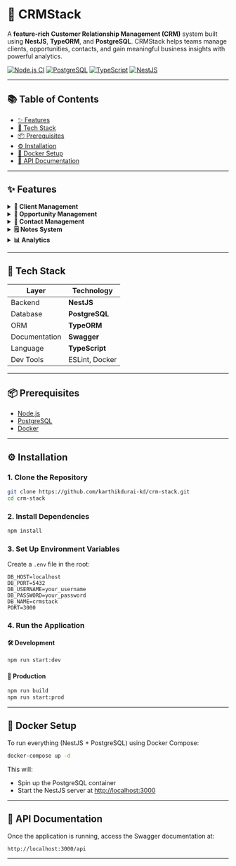# 🚀 CRMStack

A **feature-rich Customer Relationship Management (CRM)** system built using **NestJS**, **TypeORM**, and **PostgreSQL**. CRMStack helps teams manage clients, opportunities, contacts, and gain meaningful business insights with powerful analytics.

[![Node.js CI](https://img.shields.io/badge/Node.js-%3E%3D16.0.0-brightgreen?logo=node.js)](https://nodejs.org/)
[![PostgreSQL](https://img.shields.io/badge/PostgreSQL-%3E%3D12-blue?logo=postgresql)](https://www.postgresql.org/)
[![TypeScript](https://img.shields.io/badge/TypeScript-%3E%3D4.0-blue?logo=typescript)](https://www.typescriptlang.org/)
[![NestJS](https://img.shields.io/badge/Built%20with-NestJS-e0234e?logo=nestjs&logoColor=white)](https://nestjs.com/)

---

## 📚 Table of Contents

- [✨ Features](#-features)
- [🧰 Tech Stack](#-tech-stack)
- [📦 Prerequisites](#-prerequisites)
- [⚙️ Installation](#️-installation)
- [🐳 Docker Setup](#-docker-setup)
- [📘 API Documentation](#-api-documentation)

---

## ✨ Features

<details>
<summary><strong>👥 Client Management</strong></summary>

- Create and manage client profiles
- Track company information
- View client insights and analytics
- Monitor monthly revenue trends

</details>

<details>
<summary><strong>💼 Opportunity Management</strong></summary>

- Create and track business opportunities
- Advanced filtering options
- Monitor opportunity amounts and stages
- Associate opportunities with clients

</details>

<details>
<summary><strong>📇 Contact Management</strong></summary>

- Manage client contacts
- Store contact details
- Link contacts to client companies

</details>

<details>
<summary><strong>🗒️ Notes System</strong></summary>

- Add notes to opportunities
- Track communication history

</details>

<details>
<summary><strong>📊 Analytics</strong></summary>

- View top clients by revenue
- Opportunity pipeline analytics
- Revenue tracking and reporting

</details>

---

## 🧰 Tech Stack

| Layer         | Technology     |
| ------------- | -------------- |
| Backend       | **NestJS**     |
| Database      | **PostgreSQL** |
| ORM           | **TypeORM**    |
| Documentation | **Swagger**    |
| Language      | **TypeScript** |
| Dev Tools     | ESLint, Docker |

---

## 📦 Prerequisites

- [Node.js](https://nodejs.org/)
- [PostgreSQL](https://www.postgresql.org/)
- [Docker](https://www.docker.com/)

---

## ⚙️ Installation

### 1. Clone the Repository

```bash
git clone https://github.com/karthikdurai-kd/crm-stack.git
cd crm-stack
```

### 2. Install Dependencies

```bash
npm install
```

### 3. Set Up Environment Variables

Create a `.env` file in the root:

```env
DB_HOST=localhost
DB_PORT=5432
DB_USERNAME=your_username
DB_PASSWORD=your_password
DB_NAME=crmstack
PORT=3000
```

### 4. Run the Application

#### 🛠 Development

```bash
npm run start:dev
```

#### 🚀 Production

```bash
npm run build
npm run start:prod
```

---

## 🐳 Docker Setup

To run everything (NestJS + PostgreSQL) using Docker Compose:

```bash
docker-compose up -d
```

This will:

- Spin up the PostgreSQL container
- Start the NestJS server at [http://localhost:3000](http://localhost:3000)

---

## 📘 API Documentation

Once the application is running, access the Swagger documentation at:

```
http://localhost:3000/api
```

---
